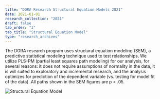 ```yaml
---
title: "DORA Research Structural Equation Models 2021"
date: 2021-01-01
research_collection: "2021"
draft: false
tab_order: "3"
tab_title: "Structural Equation Model"
type: "research_archives"
---
```


The DORA research program uses structural equation modeling (SEM), a predictive statistical modeling technique used to test relationships. We utilize PLS-PM (partial least squares path modeling) for our analysis, for several reasons: it does not require assumptions of normality in the data, it is will suited to exploratory and incremental research, and the analysis optimizes for prediction of the dependent variable (vs. testing for model fit of the data). All paths shown in the SEM figures are p < .05.

![Structural Equation Model](2021-structural-equation-model.png)